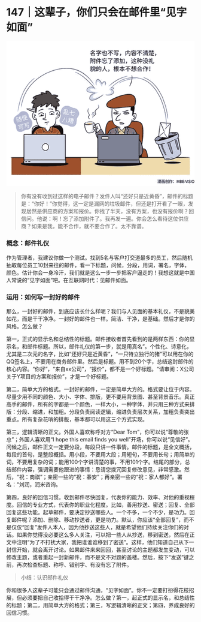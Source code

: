 # 147｜这辈子，你们只会在邮件里“见字如面”

![](img/990057497a2627f9b6f7542151195642.jpg)

> 你有没有收到过这样的电子邮件？发件人叫“还好只是近黄昏”，邮件的标题是：“你好！”你觉得，这一定是漏网的垃圾邮件，但还是打开看了一眼，发现居然是供应商的方案和报价。你找了半天，没有方案，也没有报价啊？回信问。他说：啊！忘了添加附件了。我再发一遍。你会怎么看待这位供应商？如果是我，能不合作，就不要合作了。太不靠谱。

### 概念：邮件礼仪

作为管理者，我建议你做一个测试。找到5名与客户打交道最多的员工，然后随机抽取每位员工10封来往的邮件，看一下标题，问候，分段，用词，署名，字体，颜色。估计你会一身冷汗，我们就是这么一步一步把客户逼走的！我想这就是中国人常说的“见字如面”吧。在互联网时代：见邮件如面。

### 运用：如何写一封好的邮件

那么，一封好的邮件，到底应该长什么样呢？我们与人见面的基本礼仪，不是貌美如花，而是干干净净。一封好的邮件也一样。简洁、干净，是基础。然后才是你的风格。怎么做？

第一，正式的显示名和总结性的标题。邮件接收者首先看到的是两样东西：你的显示名，和邮件标题。所以，邮件礼仪的第一步，就是用真名”。个性化、诗意化，尤其是二次元的名字，比如“还好只是近黄昏”，“一只特立独行的猪”可以用在你的QQ签名上，不要用在商务邮件里。然后是标题。用不到20个字，总结这封邮件的核心内容。“你好”，“来自xx公司”，“报价”，都不是一个好标题。“请审阅：X公司关于Y项目的方案和报价”，才是一个好标题。

第二，简单大方的格式。一封好的邮件，一定是简单大方的。格式要让位于内容。尽量少用不同的颜色、大小、字体、排版，更不要用背景图、甚至背景音乐。真正高手的邮件，所有的字都是一个颜色，一样大小，一种字体，并只用三种方式来排版：分段、缩进，和加粗。分段负责阅读逻辑，缩进负责层次关系，加粗负责突出重点。所有复杂花哨的排版，基本都可以用这三个方式实现。

第三，逻辑清晰的正文。外国人喜欢称呼对方“Dear Tom”，你可以说“尊敬的张总”；外国人喜欢用“I hope this email finds you well”开场，你可以说“见信好”。问候之后，邮件正文一定要分段，每段只讲一件事情。邮件的标题，是全文概括，每段的首句，是整段概括。用小段，不要用大段；用短句，不要用长句；用简单的词，不要用复杂的词；能用100个字讲清楚的事，不用101个字。结尾的部分，总结邮件内容，强调需要他跟进的事情：恳请您拨冗回复修改意见，非常感激。然后，“祝：商祺”；亲密一些的“祝：春安”；再亲密一些的“祝：家人都好”。署名：“刘润，润米咨询。

第四，良好的回信习惯。收到邮件尽快回复，代表你的能力、效率、对他的重视程度。回信的专业方式，代表你的职业化程度。比如，善用抄送、密送；回复、全部回复这些功能。起草邮件，要决定抄送哪些人。一个不多，一个不少，是功力。回复邮件呢？添加、删除、移动抄送者，更是功力。默认，你应该“全部回复”，而不是仅仅“回复”发件人本人，因为他抄送这些人，就是希望他们持续关注你们的对话。如果你觉得没必要这么多人关注，可以把一些人从抄送，移到密送，然后在正文中注明“为了不打扰大家，我把谁谁谁移到了密送”。这样，他们知道自己从下一封信开始，就会离开讨论。如果邮件来来回回，甚至讨论的主题都发生变动，可以修改主题，或者重起一封新邮件，而不是文不对题的盖楼。然后，按下“发送”键之前，再次检查标题、称呼、错别字、有没有忘了附件。

> 小结：认识邮件礼仪

你和很多人这辈子可能只会通过邮件沟通，“见字如面”。你不一定要打扮得花枝招展，但必须要把自己收拾得干干净净。怎么做？第一，起正式的显示名，和总结性的标题；第二，用简单大方的格式；第三，写逻辑清晰的正文；第四，养成良好的回信习惯。